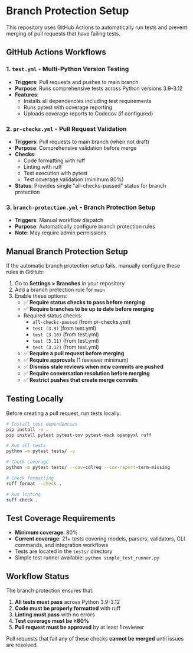# Branch Protection Setup

This repository uses GitHub Actions to automatically run tests and prevent merging of pull requests that have failing tests.

## GitHub Actions Workflows

### 1. `test.yml` - Multi-Python Version Testing
- **Triggers**: Pull requests and pushes to main branch
- **Purpose**: Runs comprehensive tests across Python versions 3.9-3.12
- **Features**:
  - Installs all dependencies including test requirements
  - Runs pytest with coverage reporting
  - Uploads coverage reports to Codecov (if configured)

### 2. `pr-checks.yml` - Pull Request Validation
- **Triggers**: Pull requests to main branch (when not draft)
- **Purpose**: Comprehensive validation before merge
- **Checks**:
  - Code formatting with ruff
  - Linting with ruff
  - Test execution with pytest
  - Test coverage validation (minimum 80%)
- **Status**: Provides single "all-checks-passed" status for branch protection

### 3. `branch-protection.yml` - Branch Protection Setup
- **Triggers**: Manual workflow dispatch
- **Purpose**: Automatically configure branch protection rules
- **Note**: May require admin permissions

## Manual Branch Protection Setup

If the automatic branch protection setup fails, manually configure these rules in GitHub:

1. Go to **Settings > Branches** in your repository
2. Add a branch protection rule for `main`
3. Enable these options:
   - ✅ **Require status checks to pass before merging**
   - ✅ **Require branches to be up to date before merging**
   - Required status checks:
     - `all-checks-passed` (from pr-checks.yml)
     - `test (3.9)` (from test.yml)
     - `test (3.10)` (from test.yml)
     - `test (3.11)` (from test.yml)
     - `test (3.12)` (from test.yml)
   - ✅ **Require a pull request before merging**
   - ✅ **Require approvals** (1 reviewer minimum)
   - ✅ **Dismiss stale reviews when new commits are pushed**
   - ✅ **Require conversation resolution before merging**
   - ✅ **Restrict pushes that create merge commits**

## Testing Locally

Before creating a pull request, run tests locally:

```bash
# Install test dependencies
pip install -e .
pip install pytest pytest-cov pytest-mock openpyxl ruff

# Run all tests
python -m pytest tests/ -v

# Check coverage
python -m pytest tests/ --cov=cdlreq --cov-report=term-missing

# Check formatting
ruff format --check .

# Run linting
ruff check .
```

## Test Coverage Requirements

- **Minimum coverage**: 80%
- **Current coverage**: 21+ tests covering models, parsers, validators, CLI commands, and integration workflows
- Tests are located in the `tests/` directory
- Simple test runner available: `python simple_test_runner.py`

## Workflow Status

The branch protection ensures that:

1. **All tests must pass** across Python 3.9-3.12
2. **Code must be properly formatted** with ruff
3. **Linting must pass** with no errors
4. **Test coverage must be ≥80%**
5. **Pull request must be approved** by at least 1 reviewer

Pull requests that fail any of these checks **cannot be merged** until issues are resolved.